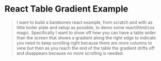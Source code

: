 # React Table Gradient Example

> I want to build a barebones react example, from scratch and with as little boiler plate and setup as possible, to demo some react/html/css magic. Specifically I want to show off how you can have a table wider than the screen that shows a gradient along the right edge to indicate you need to keep scrolling right because there are more columns to view but then as you reach the end of the table the gradient drifts off and disappears because no more scrolling is needed.
